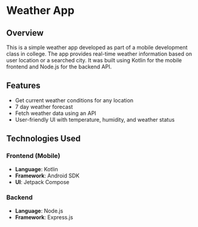 # Weather App

## Overview
This is a simple weather app developed as part of a mobile development class in college. The app provides real-time weather information based on user location or a searched city. It was built using Kotlin for the mobile frontend and Node.js for the backend API.

## Features
- Get current weather conditions for any location
- 7 day weather forecast
- Fetch weather data using an API
- User-friendly UI with temperature, humidity, and weather status

## Technologies Used
### Frontend (Mobile)
- **Language**: Kotlin
- **Framework**: Android SDK
- **UI**: Jetpack Compose

### Backend
- **Language**: Node.js
- **Framework**: Express.js
